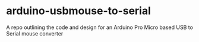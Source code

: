 # arduino-usbmouse-to-serial
A repo outlining the code and design for an Arduino Pro Micro based USB to Serial mouse converter 
